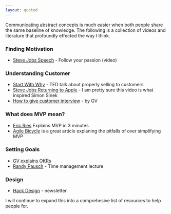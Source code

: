```yaml
---
layout: quoted
---
```



Communicating abstract concepts is much easier when both people share the same baseline of knowledge. The following is a collection of videos and literature that profoundly effected the way I think.

### Finding Motivation


* [Steve Jobs Speech] - Follow your passion (video)


### Understanding Customer

* [Start With Why] - TED talk about properly selling to customers
* [Steve Jobs Returning to Apple] - I am pretty sure this video is what inspired Simon Sinek
* [How to give customer interview] - by GV

### What does MVP mean?
* [Eric Ries] Explains MVP in 3 minutes
* [Agile Bicycle] is a great article explaning the pitfalls of over simplifying MVP

### Setting Goals
* [GV explains OKRs]
* [Randy Pausch] - Time management lecture

[GV explains OKRs]: <https://www.youtube.com/watch?v=mJB83EZtAjc>
[Randy Pausch]: <https://www.youtube.com/watch?v=oTugjssqOT0>

### Design
* [Hack Design] - newsletter

[Hack Design]: <https://hackdesign.org/>


I will continue to expand this into a comprehesive list of resources to help people for.

   [Start With Why]: <https://www.youtube.com/watch?v=sioZd3AxmnE>
   [Steve Jobs Speech]: <https://www.youtube.com/watch?v=D1R-jKKp3NA>
   [Lean Startup]: <http://theleanstartup.com>
   [Steve Jobs Returning to Apple]: <https://www.youtube.com/watch?v=keCwRdbwNQY>
   [How to give customer interview]: <https://www.youtube.com/watch?v=U9ZG19XTbd4>

   [Eric Ries]: <https://www.youtube.com/watch?v=1FoCbbbcYT8>
   [Agile Bicycle]: <https://dotdev.co/the-agile-bicycle-829a83b18e7#.8nm84lj7v>

